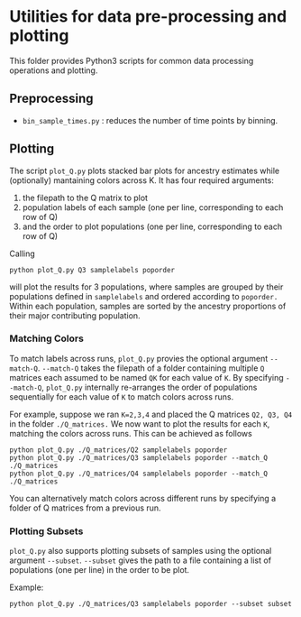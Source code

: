 # Utilities for data pre-processing and plotting
This folder provides Python3 scripts for common data processing operations and plotting.

## Preprocessing
* `bin_sample_times.py` : reduces the number of time points by binning.


## Plotting
The script `plot_Q.py` plots stacked bar plots for ancestry estimates while (optionally) mantaining colors across K. It has four required arguments:

1. the filepath to the Q matrix to plot  
2. population labels of each sample (one per line, corresponding to each row of Q)
3. and the order to plot populations (one per line, corresponding to each row of Q)

Calling

```
python plot_Q.py Q3 samplelabels poporder
```

will plot the results for 3 populations, where samples are grouped by their populations defined in `samplelabels` and ordered according to `poporder.` Within each population, samples are sorted by the ancestry proportions of their major contributing population.


### Matching Colors
To match labels across runs, `plot_Q.py` provies the optional argument `--match-Q`. `--match-Q` takes the filepath of a folder containing multiple `Q` matrices each assumed to be named `QK` for each value of `K`. By specifying `--match-Q`, `plot_Q.py` internally re-arranges the order of populations sequentially for each value of `K` to match colors across runs.

For example, suppose we ran `K=2,3,4` and placed the Q matrices `Q2, Q3, Q4` in the folder `./Q_matrices.` We now want to plot the results for each `K`, matching the colors across runs. This can be achieved as follows

```
python plot_Q.py ./Q_matrices/Q2 samplelabels poporder
python plot_Q.py ./Q_matrices/Q3 samplelabels poporder --match_Q ./Q_matrices 
python plot_Q.py ./Q_matrices/Q4 samplelabels poporder --match_Q ./Q_matrices 

```
You can alternatively match colors across different runs by specifying a folder of Q matrices from a previous run.


### Plotting Subsets
`plot_Q.py` also supports plotting subsets of samples using the optional argument `--subset`. `--subset` gives the path to a file containing a list of populations (one per line) in the order to be plot.

Example:
```
python plot_Q.py ./Q_matrices/Q3 samplelabels poporder --subset subset
```

